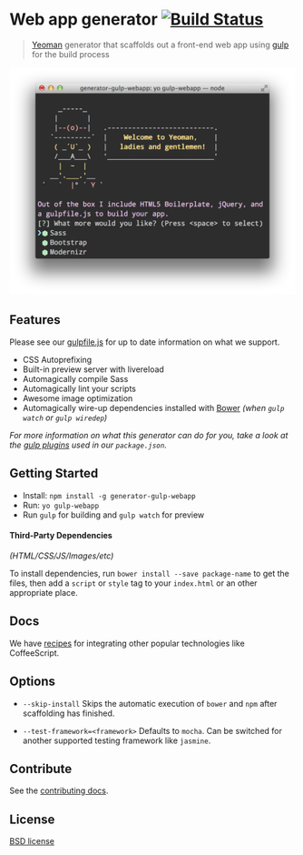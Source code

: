 # Web app generator [![Build Status](https://secure.travis-ci.org/yeoman/generator-gulp-webapp.svg?branch=master)](http://travis-ci.org/yeoman/generator-gulp-webapp)

> [Yeoman](http://yeoman.io) generator that scaffolds out a front-end web app using [gulp](http://gulpjs.com/) for the build process

![](screenshot.png)


## Features

Please see our [gulpfile.js](app/templates/gulpfile.js) for up to date information on what we support.

* CSS Autoprefixing
* Built-in preview server with livereload
* Automagically compile Sass
* Automagically lint your scripts
* Awesome image optimization
* Automagically wire-up dependencies installed with [Bower](http://bower.io) *(when `gulp watch` or `gulp wiredep`)*

*For more information on what this generator can do for you, take a look at the [gulp plugins](app/templates/_package.json) used in our `package.json`.*


## Getting Started

- Install: `npm install -g generator-gulp-webapp`
- Run: `yo gulp-webapp`
- Run `gulp` for building and `gulp watch` for preview


#### Third-Party Dependencies

*(HTML/CSS/JS/Images/etc)*

To install dependencies, run `bower install --save package-name` to get the files, then add a `script` or `style` tag to your `index.html` or an other appropriate place.


## Docs

We have [recipes](docs/recipes/README.md) for integrating other popular technologies like CoffeeScript.


## Options

- `--skip-install`
  Skips the automatic execution of `bower` and `npm` after scaffolding has finished.

- `--test-framework=<framework>`
  Defaults to `mocha`. Can be switched for another supported testing framework like `jasmine`.


## Contribute

See the [contributing docs](contributing.md).


## License

[BSD license](http://opensource.org/licenses/bsd-license.php)
